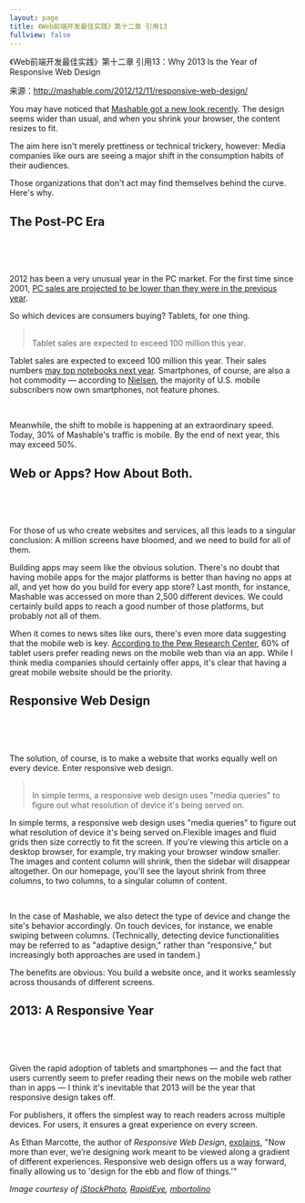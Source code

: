 ```yaml
---
layout: page
title: 《Web前端开发最佳实践》第十二章 引用13
fullview: false
---
```


<p>《Web前端开发最佳实践》第十二章 引用13：Why 2013 Is the Year of Responsive Web Design</p>
<p>来源：<a title="http://mashable.com/2012/12/11/responsive-web-design/" href="http://mashable.com/2012/12/11/responsive-web-design/">http://mashable.com/2012/12/11/responsive-web-design/</a></p>
<p>You may have noticed that <a href="http://mashable.com/2012/12/04/new-mashable/" data-crackerjax="#post-slider">Mashable got a new look recently</a>. The design seems wider than usual, and when you shrink your browser, the content resizes to fit.</p>
<p>The aim here isn't merely prettiness or technical trickery, however: Media companies like ours are seeing a major shift in the consumption habits of their audiences.</p>
<p>Those organizations that don't act may find themselves behind the curve. Here's why.</p>
<h2>The Post-PC Era</h2>
<p><a name="m!4ebe"></a></p>
<div class="microcontent-wrapper">
<div class="microcontent-shares" data-url="" data-image="http://rack.0.mshcdn.com/media/ZgkyMDEyLzEyLzExLzA2L1NjcmVlbnNHYWRnLmdUcy5qcGcKcAl0aHVtYgkxMjAweDk2MDA-/bdc3ee31/f5a/Screens-Gadgets.jpg" data-fragment="m!4ebe" data-description=""> </div>
<span class="lightbox-expand for-lightbox"><img class="alignnone size-full wp-image-1547263" title="Screens-Gadgets" src="http://rack.0.mshcdn.com/media/ZgkyMDEyLzEyLzExLzA2L1NjcmVlbnNHYWRnLmdUcy5qcGcKcAl0aHVtYgkxMjAweDk2MDA-/bdc3ee31/f5a/Screens-Gadgets.jpg" alt="" data-image="http://rack.0.mshcdn.com/media/ZgkyMDEyLzEyLzExLzA2L1NjcmVlbnNHYWRnLmdUcy5qcGcKcAl0aHVtYgkxMjAweDk2MDA-/bdc3ee31/f5a/Screens-Gadgets.jpg" data-fragment="m!4ebe" data-micro="1" data-width="1811" /></span></div>
<p> </p>
<p>2012 has been a very unusual year in the PC market. For the first time since 2001, <a href="http://www.slashgear.com/pc-sales-to-decline-in-2012-for-the-first-time-in-11-years-10251339/" rel="nofollow" target="_blank">PC sales are projected to be lower than they were in the previous year</a>.</p>
<p>So which devices are consumers buying? Tablets, for one thing. <a name="tablet-sales-are-expected"></a></p>
<blockquote class="microcontent-wrapper pullquote">
<div class="microcontent-shares" data-url="" data-fragment="tablet-sales-are-expected" data-description="Tablet sales are expected to exceed 100 million this year."> </div>
<span class="microcontent" data-fragment="tablet-sales-are-expected" data-description="Tablet sales are expected to exceed 100 million this year." data-micro="1">Tablet sales are expected to exceed 100 million this year.</span></blockquote>
<p><span class="microcontent" data-fragment="tablet-sales-are-expected" data-description="Tablet sales are expected to exceed 100 million this year." data-micro="1">Tablet sales are expected to exceed 100 million this year.</span> Their sales numbers <a href="http://bgr.com/2012/11/26/tablet-sales-2013-notebook-pc-sales/" rel="nofollow" target="_blank">may top notebooks next year</a>. Smartphones, of course, are also a hot commodity — according to <a href="http://blog.nielsen.com/nielsenwire/online_mobile/smartphones-account-for-half-of-all-mobile-phones-dominate-new-phone-purchases-in-the-us/" rel="nofollow" target="_blank">Nielsen</a>, the majority of U.S. mobile subscribers now own smartphones, not feature phones.</p>
<p> </p>
<p>Meanwhile, the shift to mobile is happening at an extraordinary speed. Today, 30% of Mashable's traffic is mobile. By the end of next year, this may exceed 50%.</p>
<h2>Web or Apps? How About Both.</h2>
<p><a name="m!34bd"></a></p>
<div class="microcontent-wrapper">
<div class="microcontent-shares" data-url="" data-image="http://rack.2.mshcdn.com/media/ZgkyMDEyLzEyLzExLzA3L1dvbWFuSG9sZGluLmdUcy5qcGcKcAl0aHVtYgkxMjAweDk2MDA-/a91135cc/c04/Woman-Holding-Smartphone.jpg" data-fragment="m!34bd" data-description=""> </div>
<span class="lightbox-expand for-lightbox"><img class="alignnone size-full wp-image-1547271" title="Woman Holding Smartphone" src="http://rack.2.mshcdn.com/media/ZgkyMDEyLzEyLzExLzA3L1dvbWFuSG9sZGluLmdUcy5qcGcKcAl0aHVtYgkxMjAweDk2MDA-/a91135cc/c04/Woman-Holding-Smartphone.jpg" alt="" data-image="http://rack.2.mshcdn.com/media/ZgkyMDEyLzEyLzExLzA3L1dvbWFuSG9sZGluLmdUcy5qcGcKcAl0aHVtYgkxMjAweDk2MDA-/a91135cc/c04/Woman-Holding-Smartphone.jpg" data-fragment="m!34bd" data-micro="1" data-width="1811" /></span></div>
<p> </p>
<p>For those of us who create websites and services, all this leads to a singular conclusion: A million screens have bloomed, and we need to build for all of them.</p>
<p>Building apps may seem like the obvious solution. There's no doubt that having mobile apps for the major platforms is better than having no apps at all, and yet how do you build for every app store? Last month, for instance, Mashable was accessed on more than 2,500 different devices. We could certainly build apps to reach a good number of those platforms, but probably not all of them.</p>
<p>When it comes to news sites like ours, there's even more data suggesting that the mobile web is key. <a href="http://www.journalism.org/analysis_report/future_mobile_news" rel="nofollow" target="_blank">According to the Pew Research Center</a>, 60% of tablet users prefer reading news on the mobile web than via an app. While I think media companies should certainly offer apps, it's clear that having a great mobile website should be the priority.</p>
<h2>Responsive Web Design</h2>
<p><a name="m!e7b2"></a></p>
<div class="microcontent-wrapper">
<div class="microcontent-shares" data-url="" data-image="http://rack.2.mshcdn.com/media/ZgkyMDEyLzExLzE0LzA5XzM1XzEwXzY4Nl9maWxlCnAJdGh1bWIJMTIwMHg5NjAwPg/9db21309" data-fragment="m!e7b2" data-description=""> </div>
<span class="lightbox-expand for-lightbox"><img class="alignnone size-full wp-image-1493513" title="mashablearticlenew" src="http://rack.2.mshcdn.com/media/ZgkyMDEyLzExLzE0LzA5XzM1XzEwXzY4Nl9maWxlCnAJdGh1bWIJMTIwMHg5NjAwPg/9db21309" alt="" data-image="http://rack.2.mshcdn.com/media/ZgkyMDEyLzExLzE0LzA5XzM1XzEwXzY4Nl9maWxlCnAJdGh1bWIJMTIwMHg5NjAwPg/9db21309" data-fragment="m!e7b2" data-micro="1" data-width="970" /></span></div>
<p> </p>
<p>The solution, of course, is to make a website that works equally well on every device. Enter responsive web design.</p>
<p><a name="in-simple-terms-a"></a></p>
<blockquote class="microcontent-wrapper pullquote">
<div class="microcontent-shares" data-url="" data-fragment="in-simple-terms-a" data-description="In simple terms, a responsive web design uses &quot;media queries&quot; to figure out what resolution of device it's being served on."> </div>
<span class="microcontent" data-fragment="in-simple-terms-a" data-description="In simple terms, a responsive web design uses &quot;media queries&quot; to figure out what resolution of device it's being served on." data-micro="1">In simple terms, a responsive web design uses "media queries" to figure out what resolution of device it's being served on.</span></blockquote>
<p><span class="microcontent" data-fragment="in-simple-terms-a" data-description="In simple terms, a responsive web design uses &quot;media queries&quot; to figure out what resolution of device it's being served on." data-micro="1">In simple terms, a responsive web design uses "media queries" to figure out what resolution of device it's being served on.</span>Flexible images and fluid grids then size correctly to fit the screen. If you're viewing this article on a desktop browser, for example, try making your browser window smaller. The images and content column will shrink, then the sidebar will disappear altogether. On our homepage, you'll see the layout shrink from three columns, to two columns, to a singular column of content.</p>
<p> </p>
<p>In the case of Mashable, we also detect the type of device and change the site's behavior accordingly. On touch devices, for instance, we enable swiping between columns. (Technically, detecting device functionalities may be referred to as "adaptive design," rather than "responsive," but increasingly both approaches are used in tandem.)</p>
<p>The benefits are obvious: You build a website once, and it works seamlessly across thousands of different screens.</p>
<h2>2013: A Responsive Year</h2>
<p><a name="m!aa87"></a></p>
<div class="microcontent-wrapper">
<div class="microcontent-shares" data-url="" data-image="http://rack.3.mshcdn.com/media/ZgkyMDEyLzEyLzA0LzNlL3Jlc3BvbnNpdmUuaTZZXzM0cnI4LmpwZwpwCXRodW1iCTEyMDB4OTYwMD4/38d78d0e/413/responsive.jpg" data-fragment="m!aa87" data-description=""> </div>
<span class="lightbox-expand for-lightbox"><img class="alignnone size-full wp-image-1529507" title="responsive" src="http://rack.3.mshcdn.com/media/ZgkyMDEyLzEyLzA0LzNlL3Jlc3BvbnNpdmUuaTZZXzM0cnI4LmpwZwpwCXRodW1iCTEyMDB4OTYwMD4/38d78d0e/413/responsive.jpg" alt="" data-image="http://rack.3.mshcdn.com/media/ZgkyMDEyLzEyLzA0LzNlL3Jlc3BvbnNpdmUuaTZZXzM0cnI4LmpwZwpwCXRodW1iCTEyMDB4OTYwMD4/38d78d0e/413/responsive.jpg" data-fragment="m!aa87" data-micro="1" data-width="1248" /></span></div>
<p> </p>
<p>Given the rapid adoption of tablets and smartphones — and the fact that users currently seem to prefer reading their news on the mobile web rather than in apps — I think it's inevitable that 2013 will be the year that responsive design takes off.</p>
<p>For publishers, it offers the simplest way to reach readers across multiple devices. For users, it ensures a great experience on every screen.</p>
<p>As Ethan Marcotte, the author of <em>Responsive Web Design</em>, <a href="http://www.alistapart.com/articles/responsive-web-design/" rel="nofollow" target="_blank">explains</a>, "Now more than ever, we’re designing work meant to be viewed along a gradient of different experiences. Responsive web design offers us a way forward, finally allowing us to 'design for the ebb and flow of things.'"</p>
<p><em>Image courtesy of <a href="http://www.istockphoto.com/mashableoffer.php" rel="nofollow" target="_blank">iStockPhoto</a>, <a href="http://www.istockphoto.com/user_view.php?id=1056317" rel="nofollow" target="_blank">RapidEye</a>, <a href="http://www.istockphoto.com/user_view.php?id=3694922" rel="nofollow" target="_blank">mbortolino</a></em></p>
<div class="sponsored-ad-slot">
<div class="ad_container"><iframe src="/tripleclick.html#type=sponsored_ad&amp;adnum=2&amp;authorid=1&amp;gvcfv=true&amp;gvmfv=true&amp;pos=bottom&amp;postid=1542163&amp;posts=announcement&amp;sec0=tech&amp;sec1=apps%7Cdev%7Cmedia%7Cmob&amp;sec2=posts&amp;tile=2&amp;ord=158670335309580" style="margin-bottom: 0px; height: 0px; width: 0px;" width="0" height="0" scrolling="no" frameborder="0"></iframe></div>
</div>